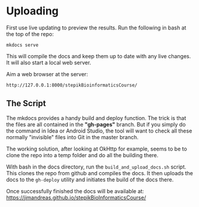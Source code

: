 Uploading
========

First use live updating to preview the results.   Run the following in bash at the 
top of the repo:

    mkdocs serve

This will compile the docs and keep them up to date with any live changes.  It will also start 
a local web server.

Aim a web browser at the server:

    http://127.0.0.1:8000/stepikBioinformaticsCourse/

The Script
-----------

The mkdocs provides a handy build and deploy function.  The
trick is that the files are all contained in the <b>"gh-pages"</b>
branch.   But if you simply do the command in Idea or Android Studio,
the tool will want to check all these normally "invisible" files
into Git in the master branch.

The working solution, after looking at OkHttp for example, seems to
be to clone the repo into a temp folder and do all the building there.

With bash in the docs directory, run the `build_and_upload_docs.sh` script.
This clones the repo from github and compiles the docs.   It then uploads the 
docs to the `gh-deploy` utility and initiates the build of the docs there.

Once successfully finished the docs will be available at:  https://jimandreas.github.io/stepikBioInformaticsCourse/

